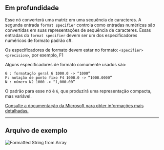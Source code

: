 ## Em profundidade
Esse nó converterá uma matriz em uma sequência de caracteres. A segunda entrada `format specifier` controla como entradas numéricas são convertidas em suas representações de sequência de caracteres.
Essas entradas do `format specifier` devem ser um dos especificadores numéricos de formato padrão c#.

Os especificadores de formato devem estar no formato:
`<specifier><precision>`, por exemplo, F1

Alguns especificadores de formato comumente usados são:
```
G : formatação geral G 1000.0 -> “1000”
F: notação de ponto fixo F4 1000.0 -> “1000.0000”
N : número N2 1000 -> “1,000.00”
```

O padrão para esse nó é `G`, que produzirá uma representação compacta, mas variável.

[Consulte a documentação da Microsoft para obter informações mais detalhadas.](https://learn.microsoft.com/pt-br/dotnet/standard/base-types/standard-numeric-format-strings#standard-format-specifiers)
___
## Arquivo de exemplo

![Formatted String from Array](./CoreNodeModels.FormattedStringFromArray_img.jpg)
